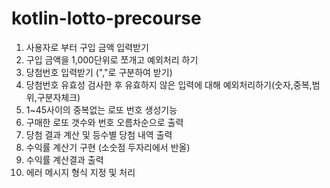 # kotlin-lotto-precourse


1. 사용자로 부터 구입 금액 입력받기
2. 구입 금액을 1,000단위로 쪼개고 예외처리 하기
3. 당첨번호 입력받기 (","로 구분하여 받기)
4. 당첨번호 유효성 검사한 후 유효하지 않은 입력에 대해 예외처리하기(숫자,중복,범위,구분자체크)
5. 1~45사이의 중복없는 로또 번호 생성기능
6. 구매한 로또 갯수와 번호 오름차순으로 출력
7. 당첨 결과 계산 및 등수별 당첨 내역 출력
8. 수익률 계산기 구현 (소숫점 두자리에서 반올)
9. 수익률 계산결과 출력
10. 에러 메시지 형식 지정 및 처리